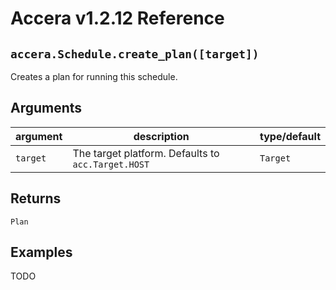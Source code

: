 [//]: # (Project: Accera)
[//]: # (Version: v1.2.12)

# Accera v1.2.12 Reference

## `accera.Schedule.create_plan([target])`
Creates a plan for running this schedule.

## Arguments

argument | description | type/default
--- | --- | ---
`target` | The target platform. Defaults to `acc.Target.HOST` | `Target`

## Returns
`Plan`

## Examples
TODO


<div style="page-break-after: always;"></div>
